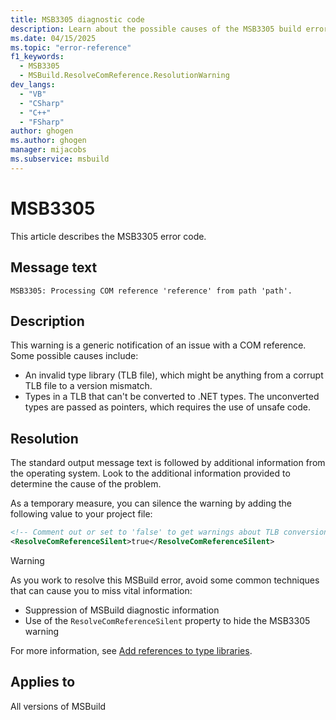 ```yaml
---
title: MSB3305 diagnostic code
description: Learn about the possible causes of the MSB3305 build error and get troubleshooting tips.
ms.date: 04/15/2025
ms.topic: "error-reference"
f1_keywords:
  - MSB3305
  - MSBuild.ResolveComReference.ResolutionWarning
dev_langs:
  - "VB"
  - "CSharp"
  - "C++"
  - "FSharp"
author: ghogen
ms.author: ghogen
manager: mijacobs
ms.subservice: msbuild
---
```

# MSB3305

This article describes the MSB3305 error code.

## Message text

`MSB3305: Processing COM reference 'reference' from path 'path'.`

## Description

This warning is a generic notification of an issue with a COM reference. Some possible causes include:

- An invalid type library (TLB file), which might be anything from a corrupt TLB file to a version mismatch.
- Types in a TLB that can't be converted to .NET types. The unconverted types are passed as pointers, which requires the use of unsafe code.

## Resolution

The standard output message text is followed by additional information from the operating system. Look to the additional information provided to determine the cause of the problem.

As a temporary measure, you can silence the warning by adding the following value to your project file:

```xml
<!-- Comment out or set to 'false' to get warnings about TLB conversion -->
<ResolveComReferenceSilent>true</ResolveComReferenceSilent>
```

> [!WARNING]
> As you work to resolve this MSBuild error, avoid some common techniques that can cause you to miss vital information:
>
> - Suppression of MSBuild diagnostic information
> - Use of the `ResolveComReferenceSilent` property to hide the MSB3305 warning

For more information, see [Add references to type libraries](/dotnet/framework/interop/how-to-add-references-to-type-libraries).

## Applies to

All versions of MSBuild